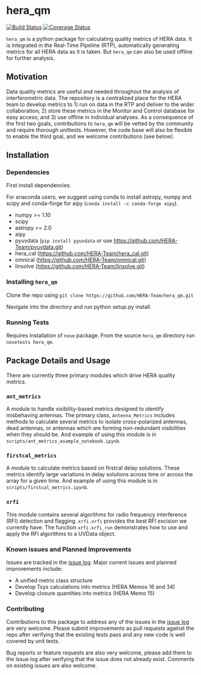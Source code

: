 # hera_qm

[![Build Status](https://travis-ci.org/HERA-Team/hera_qm.svg?branch=master)](https://travis-ci.org/HERA-Team/hera_qm)
[![Coverage Status](https://coveralls.io/repos/github/HERA-Team/hera_qm/badge.svg?branch=master)](https://coveralls.io/github/HERA-Team/hera_qm?branch=master)

`hera_qm` is a python package for calculating quality metrics of HERA data.
It is integrated in the Real-Time Pipeline (RTP), automatically generating metrics
for all HERA data as it is taken. But `hera_qm` can also be used offline for
further analysis.

## Motivation
Data quality metrics are useful and needed throughout the analysis of interferometric data.
The repository is a centralized place for the HERA team to develop metrics to 1)
run on data in the RTP and deliver to the wider collaboration; 2) store these metrics
in the Monitor and Control database for easy access; and 3) use offline in individual
analyses. As a consequence of the first two goals, contributions to `hera_qm` will
be vetted by the community and require thorough unittests. However, the code base
will also be flexible to enable the third goal, and we welcome contributions (see below).

## Installation

### Dependencies
First install dependencies.

For anaconda users, we suggest using conda to install astropy, numpy and scipy and conda-forge
for aipy (```conda install -c conda-forge aipy```).

* numpy >= 1.10
* scipy
* astropy >= 2.0
* aipy
* pyuvdata (`pip install pyuvdata` or use https://github.com/HERA-Team/pyuvdata.git)
* hera_cal (https://github.com/HERA-Team/hera_cal.git)
* omnical (https://github.com/HERA-Team/omnical.git)
* linsolve (https://github.com/HERA-Team/linsolve.git)

### Installing `hera_qm`
Clone the repo using
`git clone https://github.com/HERA-Team/hera_qm.git`

Navigate into the directory and run python setup.py install.

### Running Tests
Requires installation of `nose` package.
From the source `hera_qm` directory run `nosetests hera_qm`.

## Package Details and Usage
There are currently three primary modules which drive HERA quality metrics.

### `ant_metrics`
A module to handle visibility-based metrics designed to identify misbehaving antennas.
The primary class, `Antenna_Metrics` includes methods to calculate several metrics
to isolate cross-polarized antennas, dead antennas, or antennas which are forming
non-redundant visibilities when they should be. And example of using this module
is in `scripts/ant_metrics_example_notebook.ipynb`.

### `firstcal_metrics`
A module to calculate metrics based on firstcal delay solutions. These metrics
identify large variations in delay solutions across time or across the array
for a given time. And example of using this module is in `scripts/firstcal_metrics.ipynb`.

### `xrfi`
This module contains several algorithms for radio frequency interference (RFI)
detection and flagging. `xrfi.xrfi` provides the best RFI excision we currently have.
The function `xrfi.xrfi_run` demonstrates how to use and apply the RFI algorithms
to a UVData object.

### Known issues and Planned Improvements
Issues are tracked in the [issue log](https://github.com/HERA-Team/hera_qm/issues).
Major current issues and planned improvements include:
* A unified metric class structure
* Develop Tsys calculations into metrics (HERA Memos 16 and 34)
* Develop closure quantities into metrics (HERA Memo 15)

### Contributing
Contributions to this package to address any of the
issues in the [issue log](https://github.com/HERA-Team/hera_qm/issues) are very welcome.
Please submit improvements as pull requests against the repo after verifying that
the existing tests pass and any new code is well covered by unit tests.

Bug reports or feature requests are also very welcome, please add them to the
issue log after verifying that the issue does not already exist.
Comments on existing issues are also welcome.
